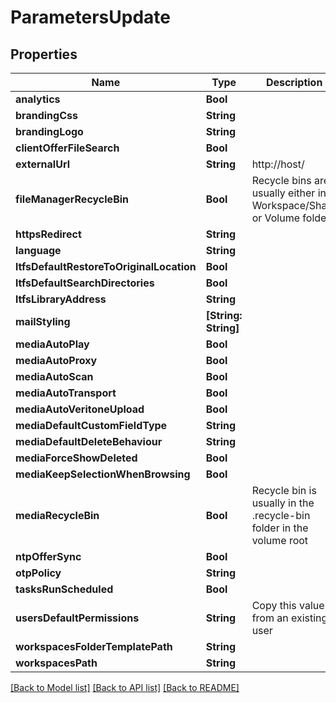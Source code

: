 # ParametersUpdate

## Properties

Name | Type | Description | Notes
------------ | ------------- | ------------- | -------------
**analytics** | **Bool** |  | [optional] 
**brandingCss** | **String** |  | [optional] 
**brandingLogo** | **String** |  | [optional] 
**clientOfferFileSearch** | **Bool** |  | [optional] 
**externalUrl** | **String** | http://host/ | [optional] 
**fileManagerRecycleBin** | **Bool** | Recycle bins are usually either in Workspace/Share or Volume folder | [optional] 
**httpsRedirect** | **String** |  | [optional] 
**language** | **String** |  | [optional] 
**ltfsDefaultRestoreToOriginalLocation** | **Bool** |  | [optional] 
**ltfsDefaultSearchDirectories** | **Bool** |  | [optional] 
**ltfsLibraryAddress** | **String** |  | [optional] 
**mailStyling** | **[String: String]** |  | [optional] 
**mediaAutoPlay** | **Bool** |  | [optional] 
**mediaAutoProxy** | **Bool** |  | [optional] 
**mediaAutoScan** | **Bool** |  | [optional] 
**mediaAutoTransport** | **Bool** |  | [optional] 
**mediaAutoVeritoneUpload** | **Bool** |  | [optional] 
**mediaDefaultCustomFieldType** | **String** |  | [optional] 
**mediaDefaultDeleteBehaviour** | **String** |  | [optional] 
**mediaForceShowDeleted** | **Bool** |  | [optional] 
**mediaKeepSelectionWhenBrowsing** | **Bool** |  | [optional] 
**mediaRecycleBin** | **Bool** | Recycle bin is usually in the .recycle-bin folder in the volume root | [optional] 
**ntpOfferSync** | **Bool** |  | [optional] 
**otpPolicy** | **String** |  | [optional] 
**tasksRunScheduled** | **Bool** |  | [optional] 
**usersDefaultPermissions** | **String** | Copy this value from an existing user | [optional] 
**workspacesFolderTemplatePath** | **String** |  | [optional] 
**workspacesPath** | **String** |  | [optional] 

[[Back to Model list]](../README.md#documentation-for-models) [[Back to API list]](../README.md#documentation-for-api-endpoints) [[Back to README]](../README.md)


